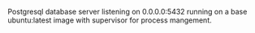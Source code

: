 Postgresql database server listening on 0.0.0.0:5432 running on a base ubuntu:latest image with supervisor for process mangement.
